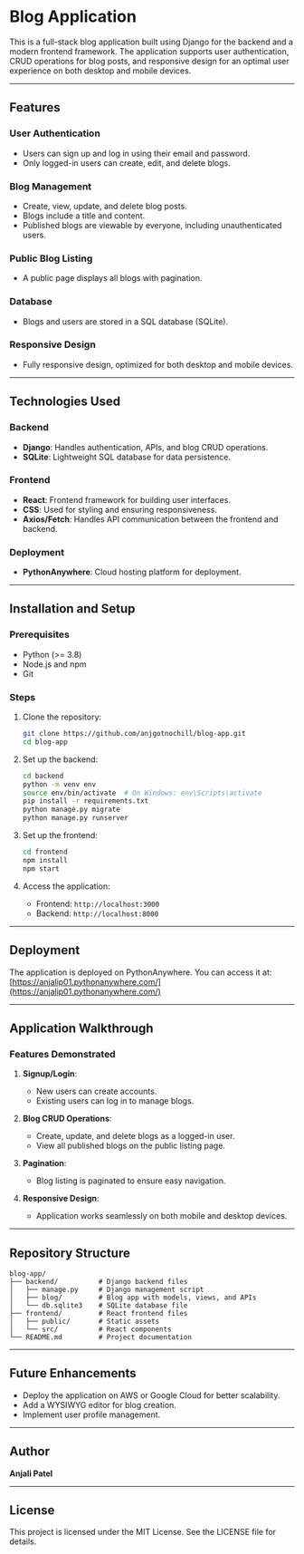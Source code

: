 
# Blog Application

This is a full-stack blog application built using Django for the backend and a modern frontend framework. The application supports user authentication, CRUD operations for blog posts, and responsive design for an optimal user experience on both desktop and mobile devices.

---

## Features

### User Authentication
- Users can sign up and log in using their email and password.
- Only logged-in users can create, edit, and delete blogs.

### Blog Management
- Create, view, update, and delete blog posts.
- Blogs include a title and content.
- Published blogs are viewable by everyone, including unauthenticated users.

### Public Blog Listing
- A public page displays all blogs with pagination.

### Database
- Blogs and users are stored in a SQL database (SQLite).

### Responsive Design
- Fully responsive design, optimized for both desktop and mobile devices.

---

## Technologies Used

### Backend
- **Django**: Handles authentication, APIs, and blog CRUD operations.
- **SQLite**: Lightweight SQL database for data persistence.

### Frontend
- **React**: Frontend framework for building user interfaces.
- **CSS**: Used for styling and ensuring responsiveness.
- **Axios/Fetch**: Handles API communication between the frontend and backend.

### Deployment
- **PythonAnywhere**: Cloud hosting platform for deployment.

---

## Installation and Setup

### Prerequisites
- Python (>= 3.8)
- Node.js and npm
- Git

### Steps
1. Clone the repository:
   ```bash
   git clone https://github.com/anjgotnochill/blog-app.git
   cd blog-app
   ```

2. Set up the backend:
   ```bash
   cd backend
   python -m venv env
   source env/bin/activate  # On Windows: env\Scripts\activate
   pip install -r requirements.txt
   python manage.py migrate
   python manage.py runserver
   ```

3. Set up the frontend:
   ```bash
   cd frontend
   npm install
   npm start
   ```

4. Access the application:
   - Frontend: `http://localhost:3000`
   - Backend: `http://localhost:8000`

---

## Deployment
The application is deployed on PythonAnywhere. You can access it at:
[https://anjalip01.pythonanywhere.com/](https://anjalip01.pythonanywhere.com/)

---

## Application Walkthrough

### Features Demonstrated
1. **Signup/Login**:
   - New users can create accounts.
   - Existing users can log in to manage blogs.

2. **Blog CRUD Operations**:
   - Create, update, and delete blogs as a logged-in user.
   - View all published blogs on the public listing page.

3. **Pagination**:
   - Blog listing is paginated to ensure easy navigation.

4. **Responsive Design**:
   - Application works seamlessly on both mobile and desktop devices.

---

## Repository Structure
```
blog-app/
├── backend/          # Django backend files
│   ├── manage.py     # Django management script
│   ├── blog/         # Blog app with models, views, and APIs
│   └── db.sqlite3    # SQLite database file
├── frontend/         # React frontend files
│   ├── public/       # Static assets
│   └── src/          # React components
└── README.md         # Project documentation
```

---

## Future Enhancements
- Deploy the application on AWS or Google Cloud for better scalability.
- Add a WYSIWYG editor for blog creation.
- Implement user profile management.

---

## Author
**Anjali Patel**

---

## License
This project is licensed under the MIT License. See the LICENSE file for details.
